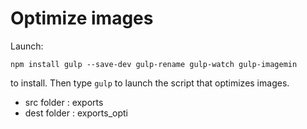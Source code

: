 
# Optimize images 

Launch:

```npm install gulp --save-dev gulp-rename gulp-watch gulp-imagemin```

to install. Then type ```gulp``` to launch the script that optimizes images.

- src folder : exports
- dest folder : exports_opti

